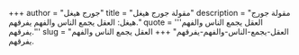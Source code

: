 +++
author = "جورج هيغل"
title = "مقولة جورج هيغل"
description = "مقولة جورج هيغل: العقل يجمع الناس والفهم يفرقهم."
quote = '''العقل يجمع الناس والفهم يفرقهم.'''
slug = "العقل-يجمع-الناس-والفهم-يفرقهم"
+++
العقل يجمع الناس والفهم يفرقهم.
